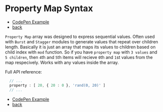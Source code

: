 # Property Map Syntax

- [CodePen Example](https://codepen.io/sol0mka/pen/WxpGNm?editors=0010)
- [back](/api/readme.md)

`Property Map` array was designed to express sequential values. Often used with `Burst` and `Stagger` modules to generate values that repeat over children length. Basically it is just an array that maps its values to children based on child index with `mod` function. So if you have `property map` with `3 values` and `5 children`, then `4`th and `5`th items will recieve `0`th and `1`st values from the map respecively. Works with any values inside the array.


Full API reference:

```javascript
  // ...
  property : [ 20, { 20 : 0 }, 'rand(0, 20)' ]
  // ...

```

- [CodePen Example](https://codepen.io/sol0mka/pen/WxpGNm?editors=0010)
- [back](/api/readme.md)